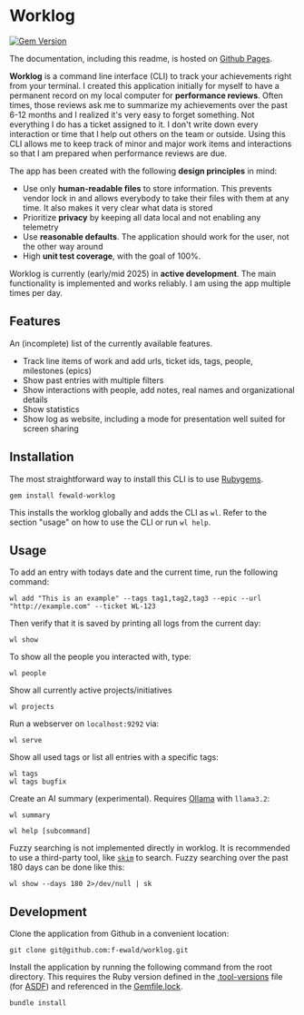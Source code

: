 # Worklog

[![Gem Version](https://badge.fury.io/rb/fewald-worklog.svg)](https://badge.fury.io/rb/fewald-worklog)

The documentation, including this readme, is hosted on [Github Pages](https://f-ewald.github.io/worklog).

**Worklog** is a command line interface (CLI) to track your achievements right from your terminal.
I created this application initially for myself to have a permanent record on my local computer for **performance reviews**. Often times, those reviews ask me to summarize my achievements over the past 6-12 months and I realized it's very easy to forget something. Not everything I do has a ticket assigned to it.
I don't write down every interaction or time that I help out others on the team or outside. Using this CLI allows me to keep track of minor and major work items and interactions so that I am prepared when performance reviews are due.

The app has been created with the following **design principles** in mind:

* Use only **human-readable files** to store information. This prevents vendor lock in and allows everybody to take their files with them at any time. It also makes it very clear what data is stored
* Prioritize **privacy** by keeping all data local and not enabling any telemetry
* Use **reasonable defaults**. The application should work for the user, not the other way around
* High **unit test coverage**, with the goal of 100%.

Worklog is currently (early/mid 2025) in **active development**. The main functionality is implemented and works reliably. I am using the app multiple times per day.

## Features

An (incomplete) list of the currently available features.

* Track line items of work and add urls, ticket ids, tags, people, milestones (epics)
* Show past entries with multiple filters
* Show interactions with people, add notes, real names and organizational details
* Show statistics
* Show log as website, including a mode for presentation well suited for screen sharing

## Installation

The most straightforward way to install this CLI is to use [Rubygems](https://rubygems.org).

```shell
gem install fewald-worklog
```

This installs the worklog globally and adds the CLI as `wl`. Refer to the section "usage" on how to use the CLI or run `wl help`.

## Usage

To add an entry with todays date and the current time, run the following command:

```shell
wl add "This is an example" --tags tag1,tag2,tag3 --epic --url "http://example.com" --ticket WL-123
```

Then verify that it is saved by printing all logs from the current day:

```shell
wl show
```

To show all the people you interacted with, type:

```shell
wl people
```

Show all currently active projects/initiatives

```shell
wl projects
```

Run a webserver on `localhost:9292` via:

```shell
wl serve
```

Show all used tags or list all entries with a specific tags:

```shell
wl tags
wl tags bugfix
```

Create an AI summary (experimental). Requires [Ollama](https://www.ollama.com) with `llama3.2`:

```shell
wl summary
```


```shell
wl help [subcommand]
```

Fuzzy searching is not implemented directly in worklog. It is recommended to use a third-party tool, like [`skim`](https://github.com/skim-rs/skim) to search. Fuzzy searching over the past 180 days can be done like this:

```shell
wl show --days 180 2>/dev/null | sk
```

## Development

Clone the application from Github in a convenient location:

```shell
git clone git@github.com:f-ewald/worklog.git
```

Install the application by running the following command from the root directory. This requires the Ruby version defined in the [.tool-versions](.tool-versions) file (for [ASDF](https://asdf-vm.com)) and referenced in the [Gemfile.lock](Gemfile.lock).

```shell
bundle install
```

